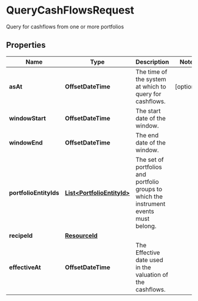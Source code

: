 

# QueryCashFlowsRequest

Query for cashflows from one or more portfolios

## Properties

Name | Type | Description | Notes
------------ | ------------- | ------------- | -------------
**asAt** | **OffsetDateTime** | The time of the system at which to query for cashflows. |  [optional]
**windowStart** | **OffsetDateTime** | The start date of the window. | 
**windowEnd** | **OffsetDateTime** | The end date of the window. | 
**portfolioEntityIds** | [**List&lt;PortfolioEntityId&gt;**](PortfolioEntityId.md) | The set of portfolios and portfolio groups to which the instrument events must belong. | 
**recipeId** | [**ResourceId**](ResourceId.md) |  | 
**effectiveAt** | **OffsetDateTime** | The Effective date used in the valuation of the cashflows. | 



